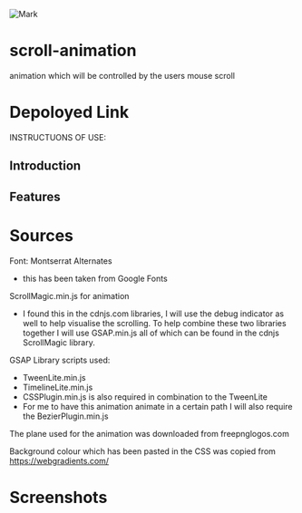 ![Mark](https://img.shields.io/badge/Mark-Contributed-blueviolet)

# scroll-animation
animation which will be controlled by the users mouse scroll




# Depoloyed Link


INSTRUCTUONS OF USE: 


## Introduction



## Features



# Sources
Font: Montserrat Alternates
 - this has been taken from Google Fonts

 ScrollMagic.min.js for animation
  - I found this in the cdnjs.com libraries, I will use the debug indicator as well to help visualise the scrolling. To help combine these two libraries together I will use GSAP.min.js all of which can be found in the cdnjs ScrollMagic library.

  GSAP Library scripts used:
   - TweenLite.min.js
   - TimelineLite.min.js
   - CSSPlugin.min.js is also required in combination to the TweenLite
   - For me to have this animation animate in a certain path I will also require the BezierPlugin.min.js

The plane used for the animation was downloaded from freepnglogos.com  

Background colour which has been pasted in the CSS was copied from https://webgradients.com/

 
# Screenshots

